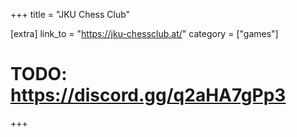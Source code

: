 +++
title = "JKU Chess Club"

[extra]
link_to = "https://jku-chessclub.at/"
category = ["games"]
# TODO: https://discord.gg/q2aHA7gPp3
+++
